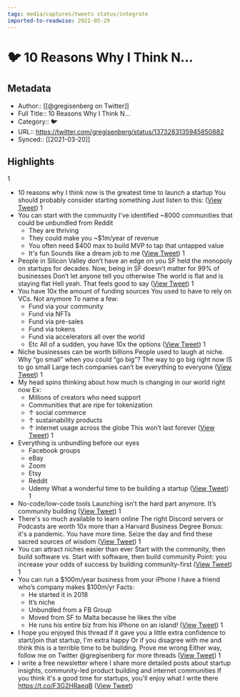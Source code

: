 ```yaml
---
tags: media/captures/tweets status/integrate
imported-to-readwise: 2022-05-29
---
```

# 🐦 10 Reasons Why I Think N...

## Metadata
- Author:: [[@gregisenberg on Twitter]]
- Full Title:: 10 Reasons Why I Think N...
- Category:: 🐦
- URL:: https://twitter.com/gregisenberg/status/1373283135945850882
- Synced:: [[2021-03-20]]

## Highlights
1
- 10 reasons why I think now is the greatest time to launch a startup
  You should probably consider starting something
  Just listen to this: ([View Tweet](https://twitter.com/gregisenberg/status/1373283135945850882))
1
- You can start with the community 
  I’ve identified ~8000 communities that could be unbundled from Reddit 
  - They are thriving 
  - They could make you ~$1m/year of revenue
  - You often need $400 max to build MVP to tap that untapped value
  - It's fun
  Sounds like a dream job to me ([View Tweet](https://twitter.com/gregisenberg/status/1373283138470879236))
1
- People in Silicon Valley don’t have an edge on you
  SF held the monopoly on startups for decades. Now, being in SF doesn’t matter for 99% of businesses
  Don’t let anyone tell you otherwise
  The world is flat and is staying flat
  Hell yeah. That feels good to say ([View Tweet](https://twitter.com/gregisenberg/status/1373283139368448007))
1
- You have 10x the amount of funding sources
  You used to have to rely on VCs. Not anymore
  To name a few:
  - Fund via your community
  - Fund via NFTs
  - Fund via pre-sales
  - Fund via tokens
  - Fund via accelerators all over the world
  - Etc 
  All of a sudden, you have 10x the options ([View Tweet](https://twitter.com/gregisenberg/status/1373283140194689027))
1
- Niche businesses can be worth billions
  People used to laugh at niche. Why “go small” when you could “go big”?
  The way to go big right now IS to go small
  Large tech companies can’t be everything to everyone ([View Tweet](https://twitter.com/gregisenberg/status/1373283141008437253))
1
- My head spins thinking about how much is changing in our world right now
  Ex:
  - Millions of creators who need support 
  - Communities that are ripe for tokenization
  - ↑ social commerce
  - ↑ sustainability products
  - ↑ internet usage across the globe
  This won’t last forever ([View Tweet](https://twitter.com/gregisenberg/status/1373283141780189188))
1
- Everything is unbundling before our eyes
  - Facebook groups
  - eBay
  - Zoom
  - Etsy
  - Reddit
  - Udemy
  What a wonderful time to be building a startup ([View Tweet](https://twitter.com/gregisenberg/status/1373283142585491460))
1
- No-code/low-code tools
  Launching isn’t the hard part anymore. It’s community building ([View Tweet](https://twitter.com/gregisenberg/status/1373283143373967362))
1
- There's so much available to learn online
  The right Discord servers or Podcasts are worth 10x more than a Harvard Business Degree
  Bonus: it's a pandemic. You have more time. Seize the day and find these sacred sources of wisdom ([View Tweet](https://twitter.com/gregisenberg/status/1373283144351281155))
1
- You can attract niches easier than ever
  Start with the community, then build software
  vs.
  Start with software, then build community
  Point: you increase your odds of success by building community-first ([View Tweet](https://twitter.com/gregisenberg/status/1373283145357885440))
1
- You can run a $100m/year business from your iPhone 
  I have a friend who’s company makes $100m/yr
  Facts:
  - He started it in 2018
  - It’s niche
  - Unbundled from a FB Group 
  - Moved from SF to Malta because he likes the vibe 
  - He runs his entire biz from his iPhone on an island! ([View Tweet](https://twitter.com/gregisenberg/status/1373283146268082182))
1
- I hope you enjoyed this thread
  If it gave you a little extra confidence to start/join that startup, I'm extra happy
  Or if you disagree with me and think this is a terrible time to be building. Prove me wrong 
  Either way, follow me on Twitter @gregisenberg for more threads ([View Tweet](https://twitter.com/gregisenberg/status/1373283147123658752))
1
- I write a free newsletter where I share more detailed posts about startup insights, community-led product building and internet communities
  If you think it's a good time for startups, you'll enjoy what I write there
  https://t.co/F3G2HRaeqB ([View Tweet](https://twitter.com/gregisenberg/status/1373283147949965320))
